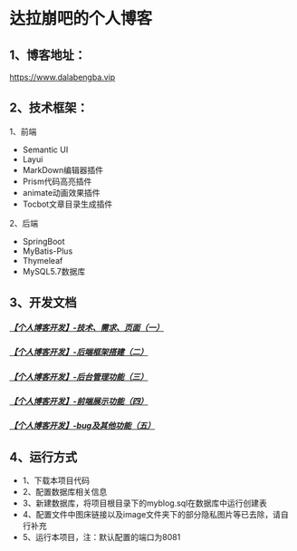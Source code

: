 # 达拉崩吧的个人博客

## 1、博客地址：

https://www.dalabengba.vip

## 2、技术框架：

1、前端

- Semantic UI
- Layui
- MarkDown编辑器插件
- Prism代码高亮插件
- animate动画效果插件
- Tocbot文章目录生成插件

2、后端

- SpringBoot
- MyBatis-Plus
- Thymeleaf
- MySQL5.7数据库

## 3、开发文档

##### [【个人博客开发】-技术、需求、页面（一）](https://www.dalabengba.vip/read/30)

##### [【个人博客开发】-后端框架搭建（二）](https://www.dalabengba.vip/read/31)

##### [【个人博客开发】-后台管理功能（三）](https://www.dalabengba.vip/read/33)

##### [【个人博客开发】-前端展示功能（四）](https://www.dalabengba.vip/read/34)

##### [【个人博客开发】-bug及其他功能（五）](https://www.dalabengba.vip/read/35)

## 4、运行方式
- 1、下载本项目代码
- 2、配置数据库相关信息
- 3、新建数据库，将项目根目录下的myblog.sql在数据库中运行创建表
- 4、配置文件中图床链接以及image文件夹下的部分隐私图片等已去除，请自行补充
- 5、运行本项目，注：默认配置的端口为8081